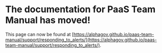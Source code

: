 
# The documentation for PaaS Team Manual has moved!
This page can now be found at [https://alphagov.github.io/paas-team-manual/support/responding_to_alerts/](https://alphagov.github.io/paas-team-manual/support/responding_to_alerts/).
